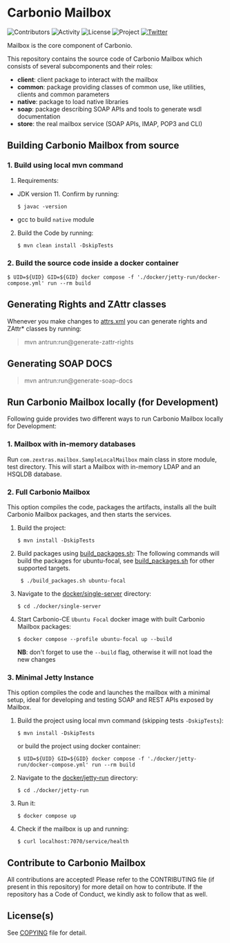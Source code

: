 # Carbonio Mailbox

![Contributors](https://img.shields.io/github/contributors/zextras/carbonio-mailbox "Contributors") ![Activity](https://img.shields.io/github/commit-activity/m/zextras/carbonio-mailbox "Activity") ![License](https://img.shields.io/badge/license-GPL%202-green
"License") ![Project](https://img.shields.io/badge/project-carbonio-informational
"Project") [![Twitter](https://img.shields.io/twitter/url/https/twitter.com/zextras.svg?style=social&label=Follow%20%40zextras)](https://twitter.com/zextras)

Mailbox is the core component of Carbonio.

This repository contains the source code of Carbonio Mailbox which consists of several subcomponents
and their roles:

- **client**: client package to interact with the mailbox
- **common**: package providing classes of common use, like utilities, clients and common parameters
- **native**: package to load native libraries
- **soap**: package describing SOAP APIs and tools to generate wsdl documentation
- **store**: the real mailbox service (SOAP APIs, IMAP, POP3 and CLI)

## Building Carbonio Mailbox from source

### 1. Build using local mvn command

1. Requirements:
- JDK version 11. Confirm by running:
   ```shell
   $ javac -version
   ```
- gcc to build `native` module

2. Build the Code by running:
   ```shell
   $ mvn clean install -DskipTests
   ```
### 2. Build the source code inside a docker container
```shell
$ UID=${UID} GID=${GID} docker compose -f './docker/jetty-run/docker-compose.yml' run --rm build
```

## Generating Rights and ZAttr classes
Whenever you make changes to [attrs.xml](store/src/main/resources/conf/attrs/attrs.xml)
you can generate rights and ZAttr* classes by running:
> mvn antrun:run@generate-zattr-rights

## Generating SOAP DOCS
> mvn antrun:run@generate-soap-docs

## Run Carbonio Mailbox locally (for Development)
Following guide provides two different ways to run Carbonio Mailbox locally for Development:

### 1. Mailbox with in-memory databases
Run `com.zextras.mailbox.SampleLocalMailbox` main class in store module, 
test directory.
This will start a Mailbox with in-memory LDAP and an HSQLDB database.

### 2. Full Carbonio Mailbox
This option compiles the code, packages the artifacts, installs all the built Carbonio Mailbox
packages, and then starts the services.

1. Build the project:
   ```shell
   $ mvn install -DskipTests
   ```
2. Build packages using [build_packages.sh](build_packages.sh):
   The following commands will build the packages for ubuntu-focal, see 
   [build_packages.sh](build_packages.sh) for other supported targets.
   ```shell
    $ ./build_packages.sh ubuntu-focal
    ```
3. Navigate to the [docker/single-server](docker/single-server) directory:
    ```shell
    $ cd ./docker/single-server
    ```
4. Start Carbonio-CE `Ubuntu Focal` docker image with built Carbonio Mailbox packages:
   ```shell
   $ docker compose --profile ubuntu-focal up --build
   ```
   **NB**: don't forget to use the `--build` flag, otherwise it will not load the new changes

### 3. Minimal Jetty Instance
This option compiles the code and launches the mailbox with a minimal setup, ideal for developing
and testing SOAP and REST APIs exposed by Mailbox.

1. Build the project using local mvn command (skipping tests `-DskipTests`):
   ```shell
   $ mvn install -DskipTests
   ```
   or build the project using docker container:
   ```shell
   $ UID=${UID} GID=${GID} docker compose -f './docker/jetty-run/docker-compose.yml' run --rm build
   ```
2. Navigate to the [docker/jetty-run](docker/jetty-run) directory:
    ```shell
    $ cd ./docker/jetty-run
    ```
3. Run it:
    ```shell
    $ docker compose up
    ```
4. Check if the mailbox is up and running:
   ```shell
   $ curl localhost:7070/service/health
    ```
## Contribute to Carbonio Mailbox

All contributions are accepted! Please refer to the CONTRIBUTING file (if present in this repository)
for more detail on how to contribute. If the repository has a Code of Conduct, 
we kindly ask to follow that as well.

## License(s)

See [COPYING](COPYING) file for detail.
